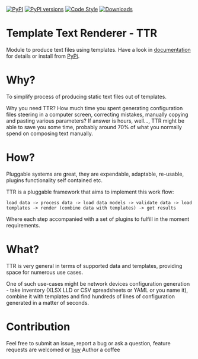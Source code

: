 [![PyPI](https://img.shields.io/pypi/v/py-ttr.svg)](https://pypi.python.org/pypi/py-ttr)
[![PyPI versions](https://img.shields.io/pypi/pyversions/py-ttr.svg)](https://pypi.python.org/pypi/py-ttr)
[![Code Style](https://img.shields.io/badge/code%20style-black-000000.svg)](https://github.com/ambv/black)
[![Downloads](https://pepy.tech/badge/py-ttr)](https://pepy.tech/project/py-ttr)

# Template Text Renderer - TTR

Module to produce text files using templates. Have a look in [documentation](https://template-text-renderer.readthedocs.io) for details or install from [PyPi](https://pypi.org/project/py-ttr/).

# Why?

To simplify process of producing static text files out of templates.

Why you need TTR? How much time you spent generating configuration files steering in a computer screen, correcting mistakes, manually copying and pasting various parameters? If answer is hours, well..., TTR might be able to save you some time, probably around 70% of what you normally spend on composing text manually.

# How?

Pluggable systems are great, they are expendable, adaptable, re-usable, plugins functionality self contained etc.

TTR is a pluggable framework that aims to implement this work flow:

    load data -> process data -> load data models -> validate data -> load templates -> render (combine data with templates) -> get results

Where each step accompanied with a set of plugins to fulfill in the moment requirements.

# What?

TTR is very general in terms of supported data and templates, providing space for numerous use cases.

One of such use-cases might be network devices configuration generation - take inventory
(XLSX LLD or CSV spreadsheets or YAML or you name it), combine it with templates and find
hundreds of lines of configuration generated in a matter of seconds.

# Contribution

Feel free to submit an issue, report a bug or ask a question, feature requests are welcomed or [buy](https://paypal.me/dmulyalin) Author a coffee
